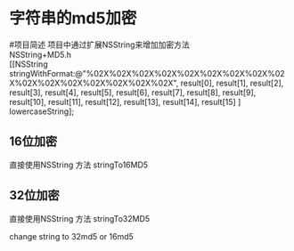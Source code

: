 字符串的md5加密
====
#项目简述
项目中通过扩展NSString来增加加密方法 <br>
NSString+MD5.h <br>
[[NSString stringWithFormat:@"%02X%02X%02X%02X%02X%02X%02X%02X%02X%02X%02X%02X%02X%02X%02X%02X",
result[0], result[1], result[2], result[3],
result[4], result[5], result[6], result[7],
result[8], result[9], result[10], result[11],
result[12], result[13], result[14], result[15]
] lowercaseString];
## 16位加密
直接使用NSString 方法 stringTo16MD5
## 32位加密 
直接使用NSString 方法 stringTo32MD5

change string to 32md5 or 16md5

